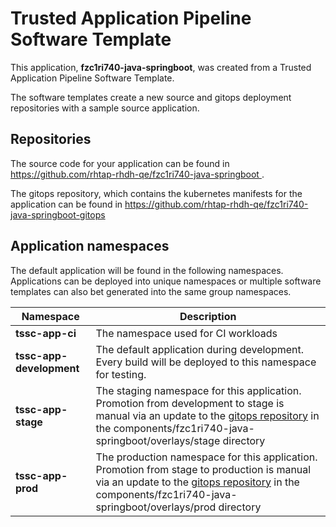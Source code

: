 # Trusted Application Pipeline Software Template

This application, **fzc1ri740-java-springboot**, was created from a Trusted Application Pipeline Software Template.

The software templates create a new source and gitops deployment repositories with a sample source application. 

## Repositories

The source code for your application can be found in [https://github.com/rhtap-rhdh-qe/fzc1ri740-java-springboot ](https://github.com/rhtap-rhdh-qe/fzc1ri740-java-springboot ).
 
The gitops repository, which contains the kubernetes manifests for the application can be found in 
[https://github.com/rhtap-rhdh-qe/fzc1ri740-java-springboot-gitops ](https://github.com/rhtap-rhdh-qe/fzc1ri740-java-springboot-gitops ) 

## Application namespaces 

The default application will be found in the following namespaces. Applications can be deployed into unique namespaces or multiple software templates can also bet generated into the same group namespaces.  

|  Namespace   |  Description   |  
| -------- | -------- |
| **tssc-app-ci** | The namespace used for CI workloads |
| **tssc-app-development** | The default application during development. Every build will be deployed to this namespace for testing. |
| **tssc-app-stage** | The staging namespace for this application. Promotion from development to stage is manual via an update to the [gitops repository](https://github.com/rhtap-rhdh-qe/fzc1ri740-java-springboot-gitops ) in the components/fzc1ri740-java-springboot/overlays/stage directory |
| **tssc-app-prod** | The production namespace for this application. Promotion from stage to production is manual via an update to the [gitops repository](https://github.com/rhtap-rhdh-qe/fzc1ri740-java-springboot-gitops ) in the components/fzc1ri740-java-springboot/overlays/prod directory |